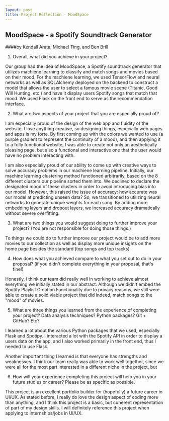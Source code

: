 ```yaml
---
layout: post
title: Project Reflection - MoodSpace
---
```


## MoodSpace - a Spotify Soundtrack Generator
####by Kendall Arata, Michael Ting, and Ben Brill

1. Overall, what did you achieve in your project?

Our group had the idea of MoodSpace, a Spotify soundtrack generator that utilizes machiene learning to classify and match songs and movies based on their mood. For the machiene learning, we used TensorFlow and neural networks as well as SQLAlchemy deployed on the backend to construct a model that allows the user to select a famous movie scene (Titanic, Good Will Hunting, etc.) and have it display users Spotify songs that match that mood. We used Flask on the front end to serve as the recommendation interface.

2. What are two aspects of your project that you are especially proud of?

I am especially proud of the design of the web app and fluidity of the website. I love anything creative, so designing things, especially web pages and apps is my forte. By first coming up with the colors we wanted to use (a purple gradient to represent the continuity of a mood), and then applying it to a fully functional website, I was able to create not only an aesthetically pleasing page, but also a functional and interactive one that the user would have no problem interacting with.

I am also especially proud of our ability to come up with creative ways to solve accuracy problems in our machiene learning pipeline. Initially, our machine learning clustering method functioned arbitrarily, based on the 8 different clusters our pipeline sorted them into. We declined to declare the designated mood of these clusters in order to avoid introducing bias into our model. However, this raised the issue of accuracy: how accurate was our model at predicting unseen data? So, we transitioned to utilizing neural networks to generate unique weights for each song. By adding more embedding layers and dropout layers, we increased accuracy dramatically without severe overfitting.

3. What are two things you would suggest doing to further improve your project? (You are not responsible for doing those things.)

To things we could do to further improve our project would be to add more movies to our collection as well as display more unique insights on the home page besides the standard (top songs and top tracks)

4. How does what you achieved compare to what you set out to do in your proposal? (if you didn't complete everything in your proposal, that's fine!)

Honestly, I think our team did really well in working to achieve almost everything we initially stated in our abstract. Although we didn't embed the Spotify Playlist Creation Functionality due to privacy reasons, we still were able to create a solid viable project that did indeed, match songs to the "mood" of movies.

5. What are three things you learned from the experience of completing your project? Data analysis techniques? Python packages? Git + GitHub? Etc?

I learned a lot about the various Python packages that we used, especially Flask and Spotipy. I interacted a lot with the Spotify API in order to display a users data on the app, and I also worked primarily in the front end, thus I needed to use Flask.

Another important thing I learned is that everyone has strengths and weaknesses.
I think our team really was able to work well together, since we were all for the most part interested in a different niche in the project, but

6. How will your experience completing this project will help you in your future studies or career? Please be as specific as possible.

This project is an excellent portfolio builder for (hopefully) a future career in UI/UX. As stated before, I really do love the design aspect of coding more than anything, and I think this project is a basic, but coherent representation of part of my design skills. I will definitely reference this project when applying to internships/jobs in UI/UX.
